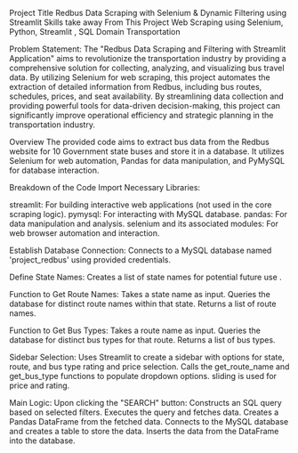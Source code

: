 
Project Title
Redbus Data Scraping with Selenium & Dynamic Filtering using Streamlit
Skills take away From This Project
Web Scraping using Selenium, Python, Streamlit , SQL
Domain
Transportation


Problem Statement:
The "Redbus Data Scraping and Filtering with Streamlit Application" aims to revolutionize the transportation industry by providing a comprehensive solution for collecting, analyzing, and visualizing bus travel data. By utilizing Selenium for web scraping, this project automates the extraction of detailed information from Redbus, including bus routes, schedules, prices, and seat availability. By streamlining data collection and providing powerful tools for data-driven decision-making, this project can significantly improve operational efficiency and strategic planning in the transportation industry.

Overview
The provided code aims to extract bus data from the Redbus website for 10 Government state buses and store it in a database. It utilizes Selenium for web automation, Pandas for data manipulation, and PyMySQL for database interaction.

Breakdown of the Code
Import Necessary Libraries:

streamlit: For building interactive web applications (not used in the core scraping logic).
pymysql: For interacting with MySQL database.
pandas: For data manipulation and analysis.
selenium and its associated modules: For web browser automation and interaction.

Establish Database Connection:
Connects to a MySQL database named 'project_redbus' using provided credentials.

Define State Names:
Creates a list of state names for potential future use .

Function to Get Route Names:
Takes a state name as input.
Queries the database for distinct route names within that state.
Returns a list of route names.

Function to Get Bus Types:
Takes a route name as input.
Queries the database for distinct bus types for that route.
Returns a list of bus types.

Sidebar Selection:
Uses Streamlit to create a sidebar with options for state, route, and bus type rating and price selection.
Calls the get_route_name and get_bus_type functions to populate dropdown options.
sliding is used for price and rating.

Main Logic:
Upon clicking the "SEARCH" button:
Constructs an SQL query based on selected filters.
Executes the query and fetches data.
Creates a Pandas DataFrame from the fetched data.
Connects to the MySQL database and creates a table to store the data.
Inserts the data from the DataFrame into the database.


